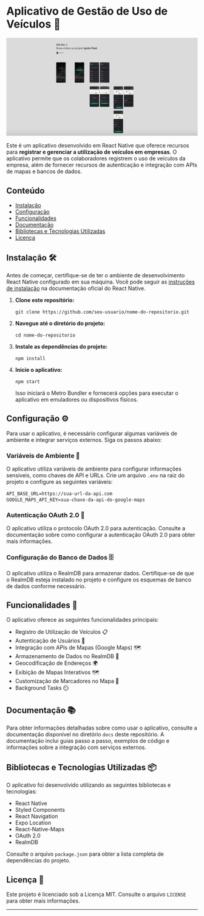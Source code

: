 # Aplicativo de Gestão de Uso de Veículos 🚗

![Imagem do Figma](/.screenshoot/main.png)

Este é um aplicativo desenvolvido em React Native que oferece recursos para **registrar e gerenciar a utilização de veículos em empresas**. O aplicativo permite que os colaboradores registrem o uso de veículos da empresa, além de fornecer recursos de autenticação e integração com APIs de mapas e bancos de dados.

## Conteúdo

- [Instalação](#instalação)
- [Configuração](#configuração)
- [Funcionalidades](#funcionalidades)
- [Documentação](#documentação)
- [Bibliotecas e Tecnologias Utilizadas](#bibliotecas-e-tecnologias-utilizadas)
- [Licença](#licença)

## Instalação 🛠️

Antes de começar, certifique-se de ter o ambiente de desenvolvimento React Native configurado em sua máquina. Você pode seguir as [instruções de instalação](https://reactnative.dev/docs/environment-setup) na documentação oficial do React Native.

1. **Clone este repositório:**

   ```
   git clone https://github.com/seu-usuario/nome-do-repositorio.git
   ```

2. **Navegue até o diretório do projeto:**

   ```
   cd nome-do-repositorio
   ```

3. **Instale as dependências do projeto:**

   ```
   npm install
   ```

4. **Inicie o aplicativo:**

   ```
   npm start
   ```

   Isso iniciará o Metro Bundler e fornecerá opções para executar o aplicativo em emuladores ou dispositivos físicos.

## Configuração ⚙️

Para usar o aplicativo, é necessário configurar algumas variáveis de ambiente e integrar serviços externos. Siga os passos abaixo:

### Variáveis de Ambiente 🔑

O aplicativo utiliza variáveis de ambiente para configurar informações sensíveis, como chaves de API e URLs. Crie um arquivo `.env` na raiz do projeto e configure as seguintes variáveis:

```
API_BASE_URL=https://sua-url-da-api.com
GOOGLE_MAPS_API_KEY=sua-chave-da-api-do-google-maps
```

### Autenticação OAuth 2.0 📝

O aplicativo utiliza o protocolo OAuth 2.0 para autenticação. Consulte a documentação sobre como configurar a autenticação OAuth 2.0 para obter mais informações.

### Configuração do Banco de Dados 🗄️

O aplicativo utiliza o RealmDB para armazenar dados. Certifique-se de que o RealmDB esteja instalado no projeto e configure os esquemas de banco de dados conforme necessário.

## Funcionalidades 🚀

O aplicativo oferece as seguintes funcionalidades principais:

- Registro de Utilização de Veículos 📋
- Autenticação de Usuários 🔐
- Integração com APIs de Mapas (Google Maps) 🗺️
- Armazenamento de Dados no RealmDB 🏦
- Geocodificação de Endereços 🌍
- Exibição de Mapas Interativos 🗺️
- Customização de Marcadores no Mapa 📍
- Background Tasks ⏲️

## Documentação 📚

Para obter informações detalhadas sobre como usar o aplicativo, consulte a documentação disponível no diretório `docs` deste repositório. A documentação inclui guias passo a passo, exemplos de código e informações sobre a integração com serviços externos.

## Bibliotecas e Tecnologias Utilizadas 📦

O aplicativo foi desenvolvido utilizando as seguintes bibliotecas e tecnologias:

- React Native
- Styled Components
- React Navigation
- Expo Location
- React-Native-Maps
- OAuth 2.0
- RealmDB

Consulte o arquivo `package.json` para obter a lista completa de dependências do projeto.

## Licença 📜

Este projeto é licenciado sob a Licença MIT. Consulte o arquivo `LICENSE` para obter mais informações.

---
